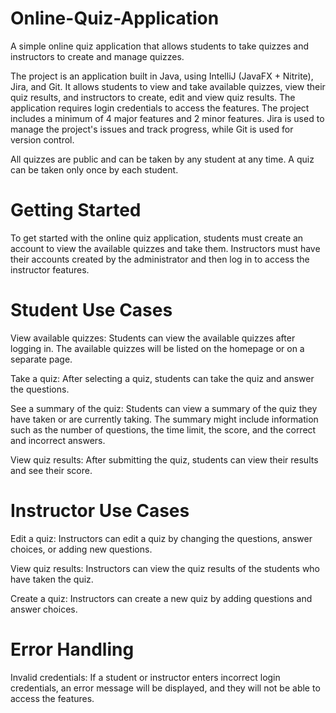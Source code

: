 # Online-Quiz-Application
A simple online quiz application that allows students to take quizzes and instructors to create and manage quizzes.

The project is an application built in Java, using IntelliJ (JavaFX + Nitrite), Jira, and Git. It allows students to view and take available quizzes, view their quiz results, and instructors to create, edit and view quiz results. The application requires login credentials to access the features. The project includes a minimum of 4 major features and 2 minor features. Jira is used to manage the project's issues and track progress, while Git is used for version control.

All quizzes are public and can be taken by any student at any time. A quiz can be taken only once by each student.

# Getting Started
To get started with the online quiz application, students must create an account to view the available quizzes and take them. Instructors must have their accounts created by the administrator and then log in to access the instructor features.

# Student Use Cases
View available quizzes: Students can view the available quizzes after logging in. The available quizzes will be listed on the homepage or on a separate page.

Take a quiz: After selecting a quiz, students can take the quiz and answer the questions. 

See a summary of the quiz: Students can view a summary of the quiz they have taken or are currently taking. The summary might include information such as the number of questions, the time limit, the score, and the correct and incorrect answers.

View quiz results: After submitting the quiz, students can view their results and see their score. 

# Instructor Use Cases
Edit a quiz: Instructors can edit a quiz by changing the questions, answer choices, or adding new questions. 

View quiz results: Instructors can view the quiz results of the students who have taken the quiz. 

Create a quiz: Instructors can create a new quiz by adding questions and answer choices. 

# Error Handling
Invalid credentials: If a student or instructor enters incorrect login credentials, an error message will be displayed, and they will not be able to access the features.

